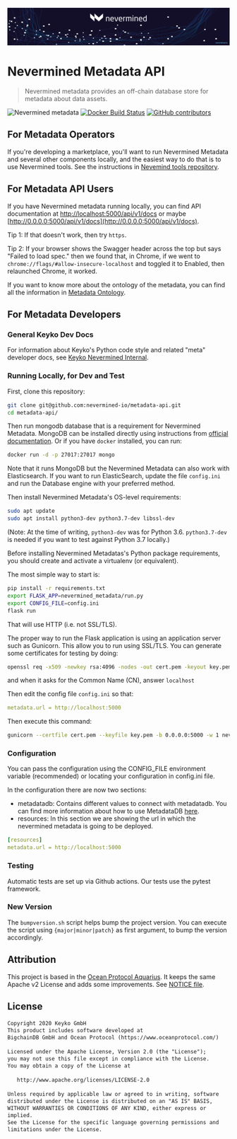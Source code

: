[![banner](https://raw.githubusercontent.com/nevermined-io/assets/main/images/logo/banner_logo.png)](https://nevermined.io)

# Nevermined Metadata API

> Nevermined metadata provides an off-chain database store for metadata about data assets.

![Nevermined metadata](https://github.com/nevermined-io/metadata-api/workflows/Python%20package/badge.svg)
[![Docker Build Status](https://img.shields.io/docker/cloud/build/keykoio/nevermined-metadata.svg)](https://hub.docker.com/r/keykoio/nevermined-metadata/)
[![GitHub contributors](https://img.shields.io/github/contributors/nevermined-io/metadata-api.svg)](https://github.com/nevermined-io/metadata-api/graphs/contributors)

## For Metadata Operators

If you're developing a marketplace, you'll want to run Nevermined Metadata and several other components locally, and the easiest way to do that is to use Nevermined tools. See the instructions in [Nevemind tools repository](https://github.com/nevermined-io/tools).

## For Metadata API Users

If you have Nevermined metadata running locally, you can find API documentation at
[http://localhost:5000/api/v1/docs](http://localhost:5000/api/v1/docs) or maybe
[http://0.0.0.0:5000/api/v1/docs](http://0.0.0.0:5000/api/v1/docs).

Tip 1: If that doesn't work, then try `https`.

Tip 2: If your browser shows the Swagger header across the top but says "Failed to load spec." then we found that, in Chrome, if we went to `chrome://flags/#allow-insecure-localhost` and toggled it to Enabled, then relaunched Chrome, it worked.

If you want to know more about the ontology of the metadata, you can find all the information in
[Metadata Ontology](https://github.com/nevermined-io/internal/tree/master/docs/architecture/specs/metadata).

## For Metadata Developers

### General Keyko Dev Docs

For information about Keyko's Python code style and related "meta" developer docs, see [Keyko Nevermined Internal](https://github.com/nevermined-io/internal).

### Running Locally, for Dev and Test

First, clone this repository:

```bash
git clone git@github.com:nevermined-io/metadata-api.git
cd metadata-api/
```

Then run mongodb database that is a requirement for Nevermined Metadata. MongoDB can be installed directly using instructions from [official documentation](https://docs.mongodb.com/manual/installation/). Or if you have `docker` installed, you can run:

```bash
docker run -d -p 27017:27017 mongo
```

Note that it runs MongoDB but the Nevermined Metadata can also work with Elasticsearch. If you want to run ElasticSearch, update the file `config.ini` and run the Database engine with your preferred method.

Then install Nevermined Metadata's OS-level requirements:

```bash
sudo apt update
sudo apt install python3-dev python3.7-dev libssl-dev
```

(Note: At the time of writing, `python3-dev` was for Python 3.6. `python3.7-dev` is needed if you want to test against Python 3.7 locally.)

Before installing Nevermined Metadatas's Python package requirements, you should create and activate a virtualenv (or equivalent).

The most simple way to start is:

```bash
pip install -r requirements.txt
export FLASK_APP=nevermined_metadata/run.py
export CONFIG_FILE=config.ini
flask run
```

That will use HTTP (i.e. not SSL/TLS).

The proper way to run the Flask application is using an application server such as Gunicorn. This allow you to run using SSL/TLS.
You can generate some certificates for testing by doing:

```bash
openssl req -x509 -newkey rsa:4096 -nodes -out cert.pem -keyout key.pem -days 365
```

and when it asks for the Common Name (CN), answer `localhost`

Then edit the config file `config.ini` so that:

```yaml
metadata.url = http://localhost:5000
```

Then execute this command:

```bash
gunicorn --certfile cert.pem --keyfile key.pem -b 0.0.0.0:5000 -w 1 nevermined_metadata.run:app
```

### Configuration

You can pass the configuration using the CONFIG_FILE environment variable (recommended) or locating your configuration in config.ini file.

In the configuration there are now two sections:

- metadatadb: Contains different values to connect with metadatadb. You can find more information about how to use MetadataDB [here](https://github.com/nevermined-io/metadata-driver-interface).
- resources: In this section we are showing the url in which the nevermined metadata is going to be deployed.

```yaml
[resources]
metadata.url = http://localhost:5000
```

### Testing

Automatic tests are set up via Github actions.
Our tests use the pytest framework.

### New Version

The `bumpversion.sh` script helps bump the project version. You can execute the script using `{major|minor|patch}` as first argument, to bump the version accordingly.

## Attribution

This project is based in the [Ocean Protocol Aquarius](https://github.com/oceanprotocol/aquarius). It keeps the same Apache v2 License and adds some improvements.
See [NOTICE file](NOTICE).

## License
```
Copyright 2020 Keyko GmbH
This product includes software developed at
BigchainDB GmbH and Ocean Protocol (https://www.oceanprotocol.com/)

Licensed under the Apache License, Version 2.0 (the "License");
you may not use this file except in compliance with the License.
You may obtain a copy of the License at

   http://www.apache.org/licenses/LICENSE-2.0

Unless required by applicable law or agreed to in writing, software
distributed under the License is distributed on an "AS IS" BASIS,
WITHOUT WARRANTIES OR CONDITIONS OF ANY KIND, either express or implied.
See the License for the specific language governing permissions and
limitations under the License.
```
